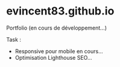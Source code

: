 # evincent83.github.io
Portfolio (en cours de développement...)

Task :
- Responsive pour mobile en cours...
- Optimisation Lighthouse SEO...
